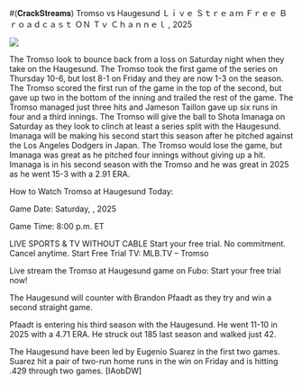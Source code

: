 #(𝐂𝐫𝐚𝐜𝐤𝐒𝐭𝐫𝐞𝐚𝐦𝐬) Tromso vs Haugesund Ｌｉｖｅ Ｓｔｒｅａｍ Ｆｒｅｅ Ｂｒｏａｄｃａｓｔ ＯＮ Ｔｖ Ｃｈａｎｎｅｌ , 2025  
  
  
[![](https://i.imgur.com/qSNzIqt.png)](https://movie.rssnews.media/tvgmQjGNn.php)  
  
The Tromso look to bounce back from a loss on Saturday night when they take on the Haugesund. The Tromso took the first game of the series on Thursday 10-6, but lost 8-1 on Friday and they are now 1-3 on the season. The Tromso scored the first run of the game in the top of the second, but gave up two in the bottom of the inning and trailed the rest of the game. The Tromso managed just three hits and Jameson Taillon gave up six runs in four and a third innings. The Tromso will give the ball to Shota Imanaga on Saturday as they look to clinch at least a series split with the Haugesund. Imanaga will be making his second start this season after he pitched against the Los Angeles Dodgers in Japan. The Tromso would lose the game, but Imanaga was great as he pitched four innings without giving up a hit. Imanaga is in his second season with the Tromso and he was great in 2025 as he went 15-3 with a 2.91 ERA.

How to Watch Tromso at Haugesund Today:

Game Date: Saturday, , 2025

Game Time: 8:00 p.m. ET

LIVE SPORTS & TV WITHOUT CABLE
Start your free trial. No commitment. Cancel anytime.
Start Free Trial
TV: MLB.TV – Tromso

Live stream the Tromso at Haugesund game on Fubo: Start your free trial now!

The Haugesund will counter with Brandon Pfaadt as they try and win a second straight game.

Pfaadt is entering his third season with the Haugesund. He went 11-10 in 2025 with a 4.71 ERA. He struck out 185 last season and walked just 42.

The Haugesund have been led by Eugenio Suarez in the first two games. Suarez hit a pair of two-run home runs in the win on Friday and is hitting .429 through two games. [IAobDW]